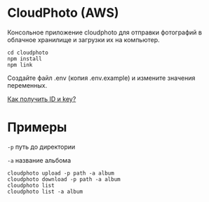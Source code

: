 # CloudPhoto (AWS)
Консольное приложение cloudphoto для отправки фотографий в облачное хранилище и загрузки их на компьютер.
```
cd cloudphoto
npm install
npm link
```

Создайте файл .env (копия .env.example) и измените значения переменных.

[Как получить ID и key?](https://docs.aws.amazon.com/sdk-for-javascript/v3/developer-guide/getting-your-credentials.html)

# Примеры
`-p` путь до директории

`-a` название альбома
```
cloudphoto upload -p path -a album
cloudphoto download -p path -a album
cloudphoto list
cloudphoto list -a album
```

